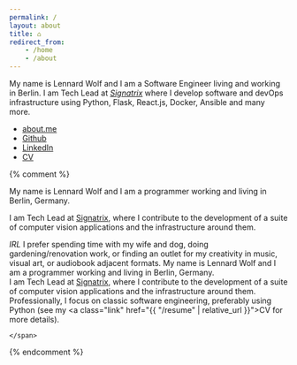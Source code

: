 ```yaml
---
permalink: /    
layout: about
title: ⌂
redirect_from:
    - /home
    - /about
---
```

My name is Lennard Wolf and I am a Software Engineer living and working in Berlin.
I am Tech Lead at [*Signatrix*](https://www.signatrix.com) where I develop software and devOps infrastructure using Python, Flask, React.js, Docker, Ansible and many more.

- [about.me](https://about,.me/lennardwolf)
- [Github](https://github.com/MultifokalHirn)
- [LinkedIn](https://www.linkedin.com/in/lennardwolf/)
- [CV](https://multifokalhirn.github.io/resume)
  <!-- - [`.dotfiles`](https://github.com/MultifokalHirn/.dotfiles) -->
  <!-- - [`python_template_repo`](https://github.com/MultifokalHirn/python_template_repo) -->

{% comment %}

My name is Lennard Wolf and I am a programmer working and living in Berlin, Germany.

I am Tech Lead at [Signatrix](https://www.signatrix.com), where I contribute to the development of a suite of computer vision applications and the infrastructure around them.

*IRL* I prefer spending time with my wife and dog, doing gardening/renovation work, or finding an outlet for my creativity in music, visual art, or audiobook adjacent formats.
    <span>
        My name is Lennard Wolf and I am a programmer working and living in Berlin, Germany.
        <br />
        I am Tech Lead at <a class="link-in-text" href="https://www.signatrix.com">Signatrix</a>, where I contribute to the development of a suite of computer vision applications and the infrastructure around them.
    </span>
    <br />
    <span>
        Professionally, I focus on classic software engineering, preferably using Python (see my <a class="link" href="{{ "/resume" | relative_url }}">CV</a> for more details).
        <br />

    </span>

{% endcomment %}

